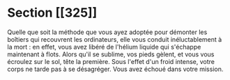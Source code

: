 # Section [[325]]

Quelle que soit la méthode que vous ayez adoptée pour démonter les boîtiers qui recouvrent les ordinateurs, elle vous conduit inéluctablement à la mort : en effet, vous avez libéré de l'hélium liquide qui s'échappe maintenant à flots. Alors qu'il se sublime, vos pieds gèlent, et vous vous écroulez sur le sol, tête la première. Sous l'effet d'un froid intense, votre corps ne tarde pas à se désagréger. Vous avez échoué dans votre mission.